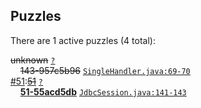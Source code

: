 ## Puzzles

There are 1 active puzzles (4 total):


<del>unknown</del> [`?`](../master/?)<br/>
&nbsp;&nbsp;&nbsp;&nbsp;<del>143-957c5b96</del> [`SingleHandler.java:69-70`](../master/src/main/java/com/jcabi/jdbc/SingleHandler.java#L69-L70)<br/>
[#51](https://github.com/jcabi/jcabi-jdbc/issues/51):[<del>51</del>](https://github.com/jcabi/jcabi-jdbc/issues/51) [`?`](../master/?)<br/>
&nbsp;&nbsp;&nbsp;&nbsp;[**51-55acd5db**]() [`JdbcSession.java:141-143`](../master/src/main/java/com/jcabi/jdbc/JdbcSession.java#L141-L143)<br/>